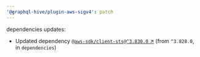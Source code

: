 ```yaml
---
'@graphql-hive/plugin-aws-sigv4': patch
---
```


dependencies updates: 

- Updated dependency [`@aws-sdk/client-sts@^3.830.0` ↗︎](https://www.npmjs.com/package/@aws-sdk/client-sts/v/3.830.0) (from `^3.828.0`, in `dependencies`)

